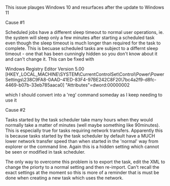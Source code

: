 This issue plauges Windows 10 and resurfaces after the update to Windows 11

Cause #1

Scheduled jobs have a different sleep timeout to normal user operations, ie. the system
will sleep only a few minutes after starting a scheduled task even though the sleep
timeout is much longer than required for the task to complete. This is becuase 
scheduled tasks are subject to a differnt sleep timeout - one that has been cunningly 
hidden so you don't know about it and can't change it. 
This can be fixed with 

Windows Registry Editor Version 5.00
[HKEY_LOCAL_MACHINE\SYSTEM\CurrentControlSet\Control\Power\PowerSettings\238C9FA8-0AAD-41ED-83F4-97BE242C8F20\7bc4a2f9-d8fc-4469-b07b-33eb785aaca0]
"Attributes"=dword:00000002

which I should convert into a 'reg' command someday as I keep needing to use it

Cause #2

Tasks started by the task scheduler take
many hours when they would normally take a matter of minutes (well maybe something like 90minutes). This is
especially true for tasks requiring network transfers.
Apparently this is because tasks started by the task scheduler by default have a MUCH lower network transfer 
speed than when started in the 'normal' way from explorer or the command line. Again this is a hidden
setting which cannot be seen or modified in task scheduler.

The only way to overcome this problem is to export the task, edit the XML to change the priorty to a normal
setting and then re-import. Can't recall the exact settings at the moment so this is more of a reminder 
that is must be done when creating a new task which uses the network.
